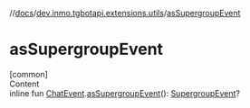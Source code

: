 //[docs](../../index.md)/[dev.inmo.tgbotapi.extensions.utils](index.md)/[asSupergroupEvent](as-supergroup-event.md)



# asSupergroupEvent  
[common]  
Content  
inline fun [ChatEvent](../dev.inmo.tgbotapi.types.message.ChatEvents.abstracts/-chat-event/index.md).[asSupergroupEvent](as-supergroup-event.md)(): [SupergroupEvent](../dev.inmo.tgbotapi.types.message.ChatEvents.abstracts/-supergroup-event/index.md)?  



